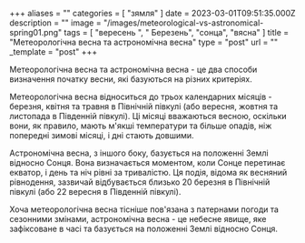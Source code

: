 +++
aliases = ""
categories = [ "зямля" ]
date = 2023-03-01T09:51:35.000Z
description = ""
image = "/images/meteorological-vs-astronomical-spring01.png"
tags = [ "вересень ", " Березень", "сонца", "вясна" ]
title = "Метеорологічна весна та астрономічна весна"
type = "post"
url = ""
_template = "post"
+++

Метеорологічна весна та астрономічна весна - це два способи визначення початку весни, які базуються на різних критеріях.

Метеорологічна весна відноситься до трьох календарних місяців - березня, квітня та травня в Північній півкулі (або вересня, жовтня та листопада в Південній півкулі). Ці місяці вважаються весною, оскільки вони, як правило, мають м'якші температури та більше опадів, ніж попередні зимові місяці, і дні стають довшими.

Астрономічна весна, з іншого боку, базується на положенні Землі відносно Сонця. Вона визначається моментом, коли Сонце перетинає екватор, і день та ніч рівні за тривалістю. Ця подія, відома як весняний рівнодення, зазвичай відбувається близько 20 березня в Північній півкулі (або 22 вересня в Південній півкулі).

Хоча метеорологічна весна тісніше пов'язана з патернами погоди та сезонними змінами, астрономічна весна - це небесне явище, яке зафіксоване в часі та базується на положенні Землі відносно Сонця.
